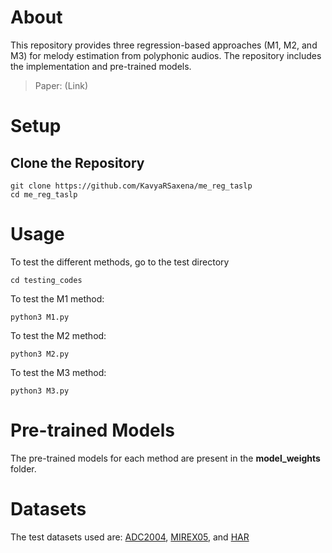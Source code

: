 # About
This repository provides three regression-based approaches (M1, M2, and M3) for melody estimation from polyphonic audios. The repository includes the implementation and pre-trained models.

> Paper: (Link)

# Setup
## Clone the Repository 
```
git clone https://github.com/KavyaRSaxena/me_reg_taslp
cd me_reg_taslp
```

# Usage
To test the different methods, go to the test directory
```
cd testing_codes
```
To test the M1 method:
```
python3 M1.py 
```

To test the M2 method:
```
python3 M2.py 
```

To test the M3 method:
```
python3 M3.py 
```

# Pre-trained Models
The pre-trained models for each method are present in the **model_weights** folder.

# Datasets
The test datasets used are: [ADC2004](http://labrosa.ee.columbia.edu/projects/melody/), [MIREX05](http://labrosa.ee.columbia.edu/projects/melody/), and [HAR](https://zenodo.org/records/8252222)

